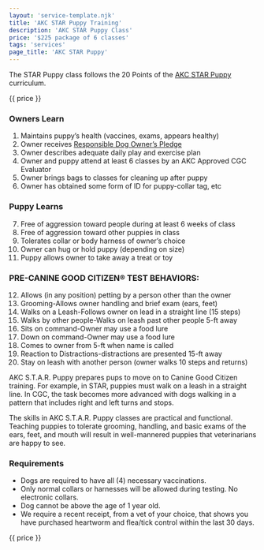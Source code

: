 ```yaml
---
layout: 'service-template.njk'
title: 'AKC STAR Puppy Training'
description: 'AKC STAR Puppy Class'
price: '$225 package of 6 classes'
tags: 'services'
page_title: 'AKC STAR Puppy'
---
```


The STAR Puppy class follows the 20 Points of the [AKC STAR
Puppy](https://www.akc.org/products-services/training-programs/canine-good-citizen/akc-star-puppy/) curriculum.

{{ price }}

### Owners Learn

1. Maintains puppy’s health (vaccines, exams, appears healthy)
2. Owner receives [Responsible Dog Owner’s Pledge](https://images.akc.org/pdf/starpuppy/lesson_RDO_pledge.pdf)
3. Owner describes adequate daily play and exercise plan
4. Owner and puppy attend at least 6 classes by an AKC Approved CGC Evaluator
5. Owner brings bags to classes for cleaning up after puppy
6. Owner has obtained some form of ID for puppy-collar tag, etc

### Puppy Learns

7. Free of aggression toward people during at least 6 weeks of class
8. Free of aggression toward other puppies in class
9. Tolerates collar or body harness of owner’s choice
10. Owner can hug or hold puppy (depending on size)
11. Puppy allows owner to take away a treat or toy

### PRE-CANINE GOOD CITIZEN® TEST BEHAVIORS:

12. Allows (in any position) petting by a person other than the owner
13. Grooming-Allows owner handling and brief exam (ears, feet)
14. Walks on a Leash-Follows owner on lead in a straight line (15 steps)
15. Walks by other people-Walks on leash past other people 5-ft away
16. Sits on command-Owner may use a food lure
17. Down on command-Owner may use a food lure
18. Comes to owner from 5-ft when name is called
19. Reaction to Distractions-distractions are presented 15-ft away
20. Stay on leash with another person (owner walks 10 steps and returns)

AKC S.T.A.R. Puppy prepares pups to move on to Canine Good Citizen training. For example, in STAR, puppies must walk on a leash in a straight line. In CGC, the task becomes more advanced with dogs walking in a pattern that includes right and left turns and stops.

The skills in AKC S.T.A.R. Puppy classes are practical and functional. Teaching puppies to tolerate grooming, handling, and basic exams of the ears, feet, and mouth will result in well-mannered puppies that veterinarians are happy to see.

### Requirements

- Dogs are required to have all (4) necessary vaccinations.
- Only normal collars or harnesses will be allowed during testing. No electronic collars.
- Dog cannot be above the age of 1 year old.
- We require a recent receipt, from a vet of your choice, that shows you have purchased heartworm and flea/tick control within the last 30 days.

{{ price }}
